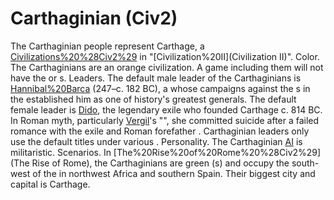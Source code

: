 # Carthaginian (Civ2)

The Carthaginian people represent Carthage, a [Civilizations%20%28Civ2%29](civilization) in "[Civilization%20II](Civilization II)".
Color.
The Carthaginians are an orange civilization. A game including them will not have the or s.
Leaders.
The default male leader of the Carthaginians is [Hannibal%20Barca](Hannibal) (247–c. 182 BC), a whose campaigns against the s in the established him as one of history's greatest generals.
The default female leader is [Dido](Dido), the legendary exile who founded Carthage c. 814 BC. In Roman myth, particularly [Vergil](Vergil)'s "", she committed suicide after a failed romance with the exile and Roman forefather .
Carthaginian leaders only use the default titles under various .
Personality.
The Carthaginian [AI](AI) is militaristic.
Scenarios.
In [The%20Rise%20of%20Rome%20%28Civ2%29](The Rise of Rome), the Carthaginians are green (s) and occupy the south-west of the in northwest Africa and southern Spain. Their biggest city and capital is Carthage.